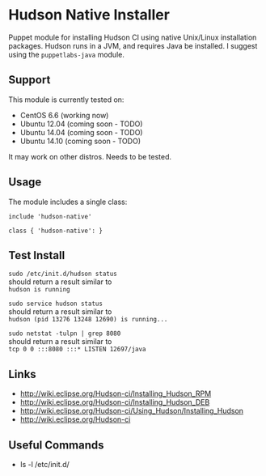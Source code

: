 # Hudson Native Installer #

Puppet module for installing Hudson CI using native Unix/Linux installation packages. 
Hudson runs in a JVM, and requires Java be installed. 
I suggest using the `puppetlabs-java` module.


## Support

This module is currently tested on:
* CentOS 6.6 (working now)
* Ubuntu 12.04 (coming soon - TODO)
* Ubuntu 14.04 (coming soon - TODO)
* Ubuntu 14.10 (coming soon - TODO)

It may work on other distros. Needs to be tested.

## Usage

The module includes a single class:

```puppet
include 'hudson-native'
```

```puppet
class { 'hudson-native': }
```

## Test Install
`sudo /etc/init.d/hudson status`  
should return a result similar to  
`hudson is running`  
  
`sudo service hudson status`  
should return a result similar to  
`hudson (pid 13276 13248 12690) is running...`  
  
`sudo netstat -tulpn | grep 8080`  
should return a result similar to  
`tcp 0 0 :::8080 :::* LISTEN 12697/java`

## Links
* http://wiki.eclipse.org/Hudson-ci/Installing_Hudson_RPM
* http://wiki.eclipse.org/Hudson-ci/Installing_Hudson_DEB
* http://wiki.eclipse.org/Hudson-ci/Using_Hudson/Installing_Hudson
* http://wiki.eclipse.org/Hudson-ci

## Useful Commands
* ls -l /etc/init.d/
